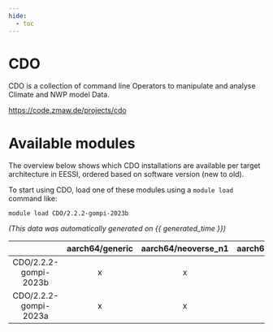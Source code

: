 ```yaml
---
hide:
  - toc
---
```


CDO
===


CDO is a collection of command line Operators to manipulate and analyse Climate and NWP model Data.

https://code.zmaw.de/projects/cdo
# Available modules


The overview below shows which CDO installations are available per target architecture in EESSI, ordered based on software version (new to old).

To start using CDO, load one of these modules using a `module load` command like:

```shell
module load CDO/2.2.2-gompi-2023b
```

*(This data was automatically generated on {{ generated_time }})*  

| |aarch64/generic|aarch64/neoverse_n1|aarch64/neoverse_v1|x86_64/generic|x86_64/amd/zen2|x86_64/amd/zen3|x86_64/amd/zen4|x86_64/intel/haswell|x86_64/intel/sapphire_rapids|x86_64/intel/skylake_avx512|
| :---: | :---: | :---: | :---: | :---: | :---: | :---: | :---: | :---: | :---: | :---: |
|CDO/2.2.2-gompi-2023b|x|x|x|x|x|x|x|x|-|x|
|CDO/2.2.2-gompi-2023a|x|x|x|x|x|x|x|x|-|x|
